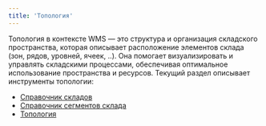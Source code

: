 ```yaml
---
title: 'Топология'
---
```


Топология в контексте WMS — это структура и организация складского пространства, которая описывает расположение 
элементов склада (зон, рядов, уровней, ячеек, ..). Она помогает визуализировать и управлять складскими процессами, 
обеспечивая оптимальное использование пространства и ресурсов. Текущий раздел описывает инструменты топологии:

- [Справочник складов](stocks.md)
- [Справочник сегментов склада](segments.md)
- [Топология](topologyeditor.md)

